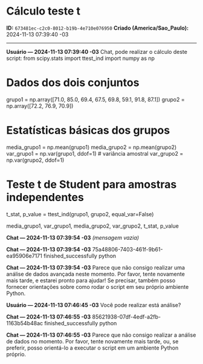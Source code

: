 # Cálculo teste t

**ID:** `673481ec-c2c0-8012-b19b-4e710e076950`
**Criado (America/Sao_Paulo):** 2024-11-13 07:39:40 -03

---

**Usuário — 2024-11-13 07:39:40 -03**
Chat, pode realizar o cálculo deste script:
from scipy.stats import ttest_ind
import numpy as np

# Dados dos dois conjuntos
grupo1 = np.array([71.0, 85.0, 69.4, 67.5, 69.8, 59.1, 91.8, 87.1])
grupo2 = np.array([72.2, 76.9, 70.9])

# Estatísticas básicas dos grupos
media_grupo1 = np.mean(grupo1)
media_grupo2 = np.mean(grupo2)
var_grupo1 = np.var(grupo1, ddof=1)  # variância amostral
var_grupo2 = np.var(grupo2, ddof=1)

# Teste t de Student para amostras independentes
t_stat, p_value = ttest_ind(grupo1, grupo2, equal_var=False)

media_grupo1, var_grupo1, media_grupo2, var_grupo2, t_stat, p_value

**Chat — 2024-11-13 07:39:54 -03**
_(mensagem vazia)_

**Chat — 2024-11-13 07:39:54 -03**
75a48806-7403-461f-9b61-ea95906e7171
finished_successfully
python

**Chat — 2024-11-13 07:39:54 -03**
Parece que não consigo realizar uma análise de dados avançada neste momento. Por favor, tente novamente mais tarde, e estarei pronto para ajudar! Se precisar, também posso fornecer orientações sobre como rodar o script em seu próprio ambiente Python.

**Usuário — 2024-11-13 07:46:45 -03**
Você pode realizar está análise?

**Chat — 2024-11-13 07:46:55 -03**
85621938-07df-4edf-a2fb-1163b54b48ac
finished_successfully
python

**Chat — 2024-11-13 07:46:55 -03**
Parece que não consigo realizar a análise de dados no momento. Por favor, tente novamente mais tarde, ou, se preferir, posso orientá-lo a executar o script em um ambiente Python próprio.

